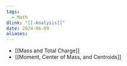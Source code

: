 ```yaml
---
tags:
  - Math
dlink: "[[-Analysis]]"
date: 2024-06-09
aliases:
---
```


- [[Mass and Total Charge]]
- [[Moment, Center of Mass, and Centroids]]
